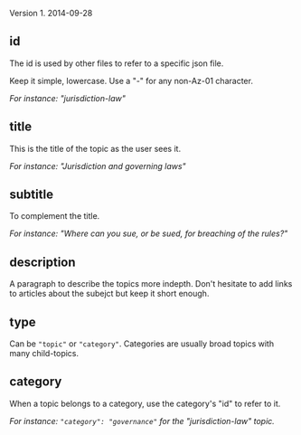 Version 1. 2014-09-28

## id 

The id is used by other files to refer to a specific json file. 

Keep it simple, lowercase. Use a "-" for any non-Az-01 character.

_For instance: "jurisdiction-law"_

## title

This is the title of the topic as the user sees it.  

_For instance: "Jurisdiction and governing laws"_

## subtitle

To complement the title.

_For instance: "Where can you sue, or be sued, for breaching of the rules?"_

## description

A paragraph to describe the topics more indepth. Don't hesitate to add links to articles about the subejct but keep it short enough.

## type

Can be `"topic"` or `"category"`. Categories are usually broad topics with many child-topics.

## category

When a topic belongs to a category, use the category's "id" to refer to it.

_For instance: `"category": "governance"` for the "jurisdiction-law" topic._
